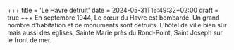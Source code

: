 +++
title = 'Le Havre détruit'
date = 2024-05-31T16:49:32+02:00
draft = true
+++
En septembre 1944, Le cœur du Havre est bombardé.<!--more--> Un grand nombre d’habitation et de monuments sont détruits. L’hôtel de ville bien sûr mais aussi des églises, Sainte Marie près du Rond-Point, Saint Joseph sur le front de mer.